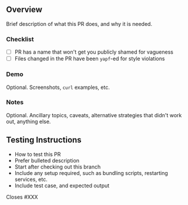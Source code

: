 ## Overview

Brief description of what this PR does, and why it is needed.

### Checklist

- [ ] PR has a name that won't get you publicly shamed for vagueness
- [ ] Files changed in the PR have been `yapf`-ed for style violations

### Demo

Optional. Screenshots, `curl` examples, etc.

### Notes

Optional. Ancillary topics, caveats, alternative strategies that didn't work out, anything else.


## Testing Instructions

 * How to test this PR
 * Prefer bulleted description
 * Start after checking out this branch
 * Include any setup required, such as bundling scripts, restarting services, etc.
 * Include test case, and expected output

Closes #XXX

